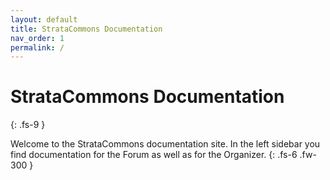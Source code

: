 ```yaml
---
layout: default
title: StrataCommons Documentation
nav_order: 1
permalink: /
---
```


# StrataCommons Documentation
{: .fs-9 }

Welcome to the StrataCommons documentation site. In the left sidebar you find documentation for the Forum as well as for the Organizer.
{: .fs-6 .fw-300 }
